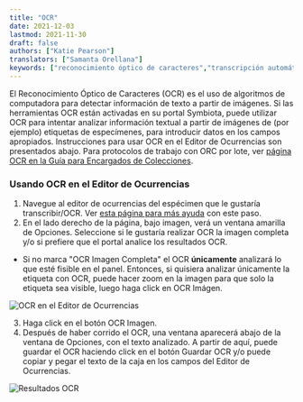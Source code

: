 ```yaml
---
title: "OCR"
date: 2021-12-03
lastmod: 2021-11-30
draft: false
authors: ["Katie Pearson"]
translators: ["Samanta Orellana"]
keywords: ["reconocimiento óptico de caracteres","transcripción automática","OCR"]
---
```


El Reconocimiento Óptico de Caracteres (OCR) es el uso de algoritmos de computadora para detectar información de texto a partir de imágenes. Si las herramientas OCR están activadas en su portal Symbiota, puede utilizar OCR para intentar analizar información textual a partir de imágenes de (por ejemplo) etiquetas de especímenes, para introducir datos en los campos apropiados. Instrucciones para usar OCR en el Editor de Ocurrencias son presentados abajo. Para protocolos de trabajo con ORC por lote, ver [página OCR en la Guía para Encargados de Colecciones](/docs/Collection_Manager_Guide/batch_ocr).

### Usando OCR en el Editor de Ocurrencias
1. Navegue al editor de ocurrencias del espécimen que le gustaría transcribir/OCR. Ver [esta página para más ayuda](/docs/Editor_Guide/Editing_Searching_Records) con este paso.
2. En el lado derecho de la página, bajo imagen, verá un ventana amarilla de Opciones. Seleccione si le gustaría realizar OCR la imagen completa y/o si prefiere que el portal analice los resultados OCR.
  * Si no marca "OCR Imagen Completa" el OCR **únicamente** analizará lo que esté fisible en el panel. Entonces, si quisiera analizar únicamente la etiqueta con OCR, puede hacer zoom en la imagen para que solo la etiqueta sea visible, luego haga click en OCR Imágen.

![OCR en el Editor de Ocurrencias](/img/occeditorwithocrbox.PNG)

3. Haga click en el botón OCR Imagen.
4. Después de haber corrido el OCR, una ventana aparecerá abajo de la ventana de Opciones, con el texto analizado. A partir de aquí, puede guardar el OCR haciendo click en el botón Guardar OCR y/o puede copiar y pegar el texto de la caja en los campos del Editor de Ocurrencias.

![Resultados OCR](/img/occeditorwithocr.PNG)
